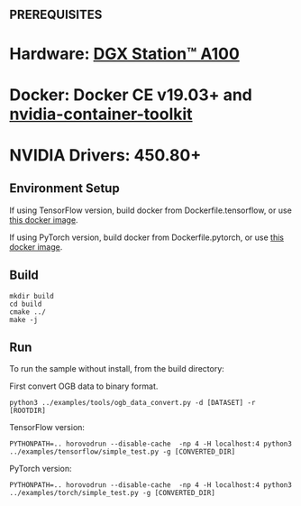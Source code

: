 ## PREREQUISITES
# Hardware: [DGX Station™ A100](https://www.nvidia.com/en-us/data-center/dgx-station-a100/)
# Docker: Docker CE v19.03+ and [nvidia-container-toolkit](https://github.com/NVIDIA/nvidia-docker#quickstart)
# NVIDIA Drivers: 450.80+

## Environment Setup

If using TensorFlow version, build docker from Dockerfile.tensorflow, or use [this docker image](nvcr.io/nvidian/sae/ydx_whole_graph:v0.3).

If using PyTorch version, build docker from Dockerfile.pytorch, or use [this docker image](nvcr.io/nvidian/sae/ydx_whole_graph_pytorch:v0.3).

## Build

```
mkdir build
cd build
cmake ../
make -j
```

## Run

To run the sample without install, from the build directory:

First convert OGB data to binary format.
```
python3 ../examples/tools/ogb_data_convert.py -d [DATASET] -r [ROOTDIR]
```

TensorFlow version:
```
PYTHONPATH=.. horovodrun --disable-cache  -np 4 -H localhost:4 python3 ../examples/tensorflow/simple_test.py -g [CONVERTED_DIR]
```
PyTorch version:
```
PYTHONPATH=.. horovodrun --disable-cache  -np 4 -H localhost:4 python3 ../examples/torch/simple_test.py -g [CONVERTED_DIR]
```
